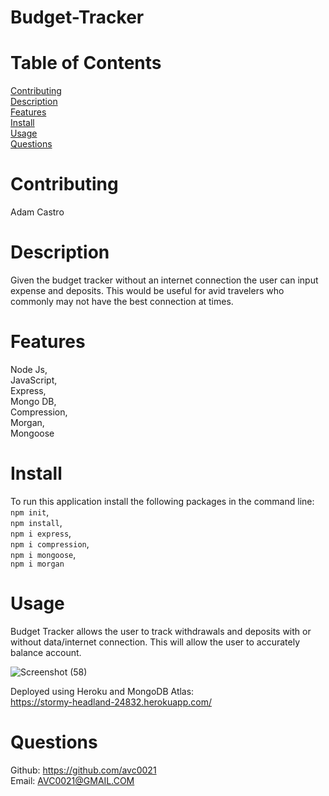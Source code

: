 # Budget-Tracker

# Table of Contents

[Contributing](#name)</br>
[Description](#description)</br>
[Features](#features)</br>
[Install](#install)</br>
[Usage](#usage)</br>
[Questions](#github)</br>

# Contributing

Adam Castro

# Description

Given the budget tracker without an internet connection the user can input expense and deposits.
This would be useful for avid travelers who commonly may not have the best connection at times. 

# Features

Node Js,</br>
JavaScript,</br>
Express,</br>
Mongo DB,</br>
Compression,</br>
Morgan,</br>
Mongoose</br>

# Install

To run this application install the following packages in the command line:</br>
`npm init`,</br>
`npm install`,</br>
`npm i express`,</br>
`npm i compression`,</br>
`npm i mongoose`,</br>
`npm i morgan`</br>

# Usage

Budget Tracker allows the user to track withdrawals and deposits with or without data/internet connection. 
This will allow the user to accurately balance account.

![Screenshot (58)](https://user-images.githubusercontent.com/91796423/166087717-313b1265-4a2a-4640-ba41-4971313101e3.png)


Deployed using Heroku and MongoDB Atlas: </br>
https://stormy-headland-24832.herokuapp.com/


# Questions

Github: https://github.com/avc0021</br>
Email: AVC0021@GMAIL.COM
